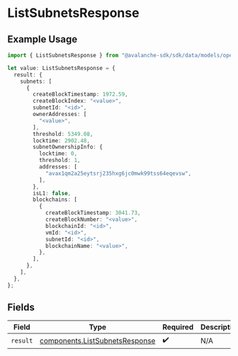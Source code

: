 # ListSubnetsResponse

## Example Usage

```typescript
import { ListSubnetsResponse } from "@avalanche-sdk/sdk/data/models/operations";

let value: ListSubnetsResponse = {
  result: {
    subnets: [
      {
        createBlockTimestamp: 1972.59,
        createBlockIndex: "<value>",
        subnetId: "<id>",
        ownerAddresses: [
          "<value>",
        ],
        threshold: 5349.08,
        locktime: 2902.48,
        subnetOwnershipInfo: {
          locktime: 0,
          threshold: 1,
          addresses: [
            "avax1qm2a25eytsrj235hxg6jc0mwk99tss64eqevsw",
          ],
        },
        isL1: false,
        blockchains: [
          {
            createBlockTimestamp: 3041.73,
            createBlockNumber: "<value>",
            blockchainId: "<id>",
            vmId: "<id>",
            subnetId: "<id>",
            blockchainName: "<value>",
          },
        ],
      },
    ],
  },
};
```

## Fields

| Field                                                                            | Type                                                                             | Required                                                                         | Description                                                                      |
| -------------------------------------------------------------------------------- | -------------------------------------------------------------------------------- | -------------------------------------------------------------------------------- | -------------------------------------------------------------------------------- |
| `result`                                                                         | [components.ListSubnetsResponse](../../models/components/listsubnetsresponse.md) | :heavy_check_mark:                                                               | N/A                                                                              |